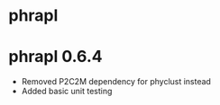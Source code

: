 # phrapl

# phrapl 0.6.4

* Removed P2C2M dependency for phyclust instead
* Added basic unit testing
